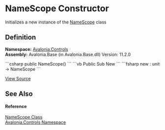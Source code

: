 # NameScope Constructor


Initializes a new instance of the <a href="T_Avalonia_Controls_NameScope">NameScope</a> class



## Definition
**Namespace:** <a href="N_Avalonia_Controls">Avalonia.Controls</a>  
**Assembly:** Avalonia.Base (in Avalonia.Base.dll) Version: 11.2.0

<Tabs groupId="api-code-preview">
<TabItem value="csharp" label="C#">
```csharp
public NameScope()
```
</TabItem>
<TabItem value="vb" label="VB">
```vb
Public Sub New
```
</TabItem>
<TabItem value="fsharp" label="F#">
```fsharp
new : unit -> NameScope
```
</TabItem>
</Tabs>



<a href="https://github.com/AvaloniaUI/Avalonia/tree/master/src/Avalonia.Base/Controls/NameScope.cs#L23" title="View the source code">View Source</a>



## See Also


#### Reference
<a href="T_Avalonia_Controls_NameScope">NameScope Class</a>  
<a href="N_Avalonia_Controls">Avalonia.Controls Namespace</a>  
